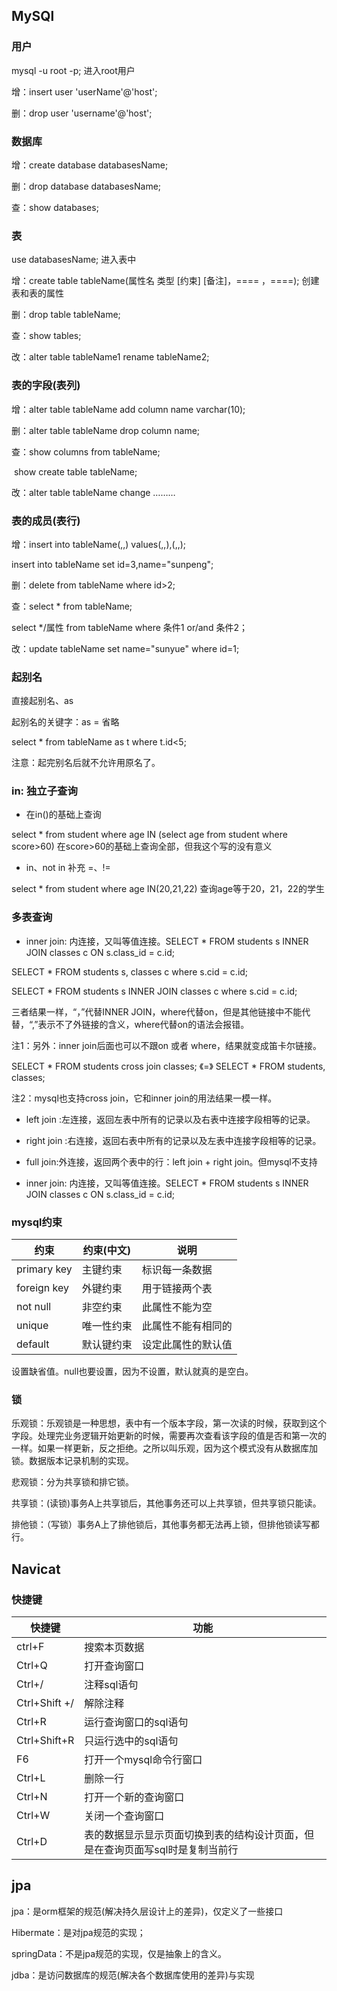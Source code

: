 ## MySQl

### 用户

mysql -u root -p; 进入root用户

增：insert user 'userName'@'host';

删：drop user 'username'@'host';

 

### 数据库

增：create database databasesName;

删：drop database databasesName;

查：show databases;



### 表

use databasesName; 进入表中

增：create table tableName(属性名 类型 [约束] [备注]，==== ，====); 创建表和表的属性

删：drop table tableName;

查：show tables;

改：alter table tableName1 rename tableName2;

 

### 表的字段(表列)

增：alter table tableName add column name varchar(10);

删：alter table tableName drop column name;

查：show columns from tableName;

​    show create table tableName;

改：alter table tableName change ………

 

### 表的成员(表行)

增：insert into tableName(,,) values(,,),(,,);

 insert into tableName set id=3,name="sunpeng";

删：delete from tableName where id>2;

查：select * from tableName;

  select */属性 from tableName where 条件1 or/and 条件2；

改：update tableName set name="sunyue" where id=1;

 

### 起别名

直接起别名、as

起别名的关键字：as  =   省略

select * from tableName as t where t.id<5;

注意：起完别名后就不允许用原名了。



### in: 独立子查询

- 在in()的基础上查询

select * from student where age IN (select age from student where score>60) 在score>60的基础上查询全部，但我这个写的没有意义

- in、not in 补充 =、!=

select * from student where age IN(20,21,22) 查询age等于20，21，22的学生



### 多表查询

- inner join: 内连接，又叫等值连接。SELECT * FROM students s INNER JOIN classes c ON s.class_id = c.id; 

 SELECT * FROM students s, classes c where s.cid = c.id; 

 SELECT * FROM students s INNER JOIN classes c where s.cid = c.id; 

三者结果一样，“，”代替INNER JOIN，where代替on，但是其他链接中不能代替，“,”表示不了外链接的含义，where代替on的语法会报错。

注1：另外：inner join后面也可以不跟on 或者 where，结果就变成笛卡尔链接。

SELECT * FROM students cross join classes; 《=》 SELECT * FROM students, classes; 

注2：mysql也支持cross join，它和inner join的用法结果一模一样。

- left join :左连接，返回左表中所有的记录以及右表中连接字段相等的记录。

- right join :右连接，返回右表中所有的记录以及左表中连接字段相等的记录。

- full join:外连接，返回两个表中的行：left join + right join。但mysql不支持

- inner join: 内连接，又叫等值连接。SELECT * FROM students s INNER JOIN classes c ON s.class_id = c.id; 



### mysql约束

| 约束         | 约束(中文) | 说明               |
| ------------ | ---------- | ------------------ |
| primary  key | 主键约束   | 标识每一条数据     |
| foreign  key | 外键约束   | 用于链接两个表     |
| not  null    | 非空约束   | 此属性不能为空     |
| unique       | 唯一性约束 | 此属性不能有相同的 |
| default      | 默认键约束 | 设定此属性的默认值 |

设置缺省值。null也要设置，因为不设置，默认就真的是空白。



### 锁

乐观锁：乐观锁是一种思想，表中有一个版本字段，第一次读的时候，获取到这个字段。处理完业务逻辑开始更新的时候，需要再次查看该字段的值是否和第一次的一样。如果一样更新，反之拒绝。之所以叫乐观，因为这个模式没有从数据库加锁。数据版本记录机制的实现。

悲观锁：分为共享锁和排它锁。

共享锁：(读锁)事务A上共享锁后，其他事务还可以上共享锁，但共享锁只能读。

排他锁：（写锁）事务A上了排他锁后，其他事务都无法再上锁，但排他锁读写都行。



## Navicat

### 快捷键

| **快捷键**    | **功能**                                                     |
| ------------- | ------------------------------------------------------------ |
| ctrl+F        | 搜索本页数据                                                 |
| Ctrl+Q        | 打开查询窗口                                                 |
| Ctrl+/        | 注释sql语句                                                  |
| Ctrl+Shift +/ | 解除注释                                                     |
| Ctrl+R        | 运行查询窗口的sql语句                                        |
| Ctrl+Shift+R  | 只运行选中的sql语句                                          |
| F6            | 打开一个mysql命令行窗口                                      |
| Ctrl+L        | 删除一行                                                     |
| Ctrl+N        | 打开一个新的查询窗口                                         |
| Ctrl+W        | 关闭一个查询窗口                                             |
| Ctrl+D        | 表的数据显示显示页面切换到表的结构设计页面，但是在查询页面写sql时是复制当前行 |





## jpa

jpa：是orm框架的规范(解决持久层设计上的差异)，仅定义了一些接口

Hibermate：是对jpa规范的实现；

springData：不是jpa规范的实现，仅是抽象上的含义。

jdba：是访问数据库的规范(解决各个数据库使用的差异)与实现